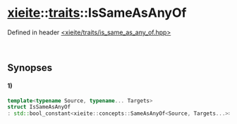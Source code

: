 # [xieite](../../xieite.md)\:\:[traits](../../traits.md)\:\:IsSameAsAnyOf
Defined in header [<xieite/traits/is_same_as_any_of.hpp>](../../../include/xieite/traits/is_same_as_any_of.hpp)

&nbsp;

## Synopses
#### 1)
```cpp
template<typename Source, typename... Targets>
struct IsSameAsAnyOf
: std::bool_constant<xieite::concepts::SameAsAnyOf<Source, Targets...>> {};
```
